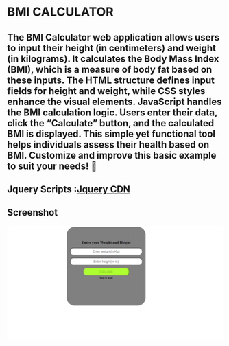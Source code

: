 # BMI CALCULATOR

## The BMI Calculator web application allows users to input their height (in centimeters) and weight (in kilograms). It calculates the Body Mass Index (BMI), which is a measure of body fat based on these inputs. The HTML structure defines input fields for height and weight, while CSS styles enhance the visual elements. JavaScript handles the BMI calculation logic. Users enter their data, click the “Calculate” button, and the calculated BMI is displayed. This simple yet functional tool helps individuals assess their health based on BMI. Customize and improve this basic example to suit your needs! 🌟

## Jquery Scripts :[Jquery CDN](https://releases.jquery.com/)

## Screenshot
![](/bmi%20calculator.png)
